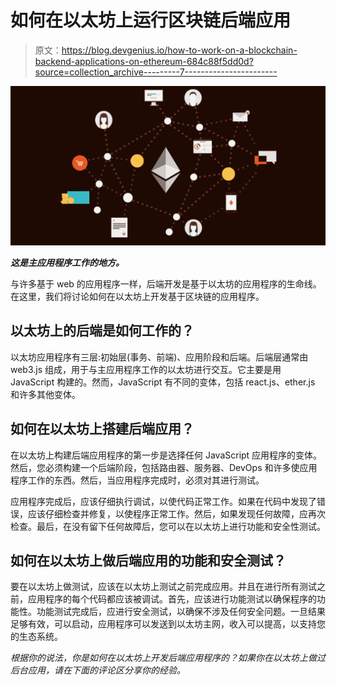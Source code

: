 # 如何在以太坊上运行区块链后端应用

> 原文：<https://blog.devgenius.io/how-to-work-on-a-blockchain-backend-applications-on-ethereum-684c88f5dd0d?source=collection_archive---------7----------------------->

![](img/bb95b53117e011ecaa111814042c9f8b.png)

***这是主应用程序工作的地方。***

与许多基于 web 的应用程序一样，后端开发是基于以太坊的应用程序的生命线。在这里，我们将讨论如何在以太坊上开发基于区块链的应用程序。

## 以太坊上的后端是如何工作的？

以太坊应用程序有三层:初始层(事务、前端)、应用阶段和后端。后端层通常由 web3.js 组成，用于与主应用程序工作的以太坊进行交互。它主要是用 JavaScript 构建的。然而，JavaScript 有不同的变体，包括 react.js、ether.js 和许多其他变体。

## 如何在以太坊上搭建后端应用？

在以太坊上构建后端应用程序的第一步是选择任何 JavaScript 应用程序的变体。然后，您必须构建一个后端阶段，包括路由器、服务器、DevOps 和许多使应用程序工作的东西。然后，当应用程序完成时，必须对其进行测试。

应用程序完成后，应该仔细执行调试，以使代码正常工作。如果在代码中发现了错误，应该仔细检查并修复，以使程序正常工作。然后，如果发现任何故障，应再次检查。最后，在没有留下任何故障后，您可以在以太坊上进行功能和安全性测试。

## 如何在以太坊上做后端应用的功能和安全测试？

要在以太坊上做测试，应该在以太坊上测试之前完成应用。并且在进行所有测试之前，应用程序的每个代码都应该被调试。首先，应该进行功能测试以确保程序的功能性。功能测试完成后，应进行安全测试，以确保不涉及任何安全问题。一旦结果足够有效，可以启动，应用程序可以发送到以太坊主网，收入可以提高，以支持您的生态系统。

*根据你的说法，你是如何在以太坊上开发后端应用程序的？如果你在以太坊上做过后台应用，请在下面的评论区分享你的经验。*